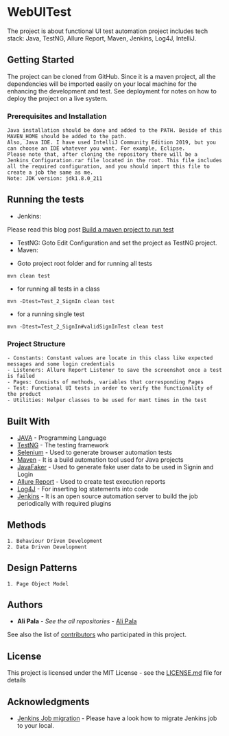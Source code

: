 # WebUITest

The project is about functional UI test automation project includes tech stack: Java, TestNG, Allure Report, Maven, Jenkins, Log4J, IntelliJ.

## Getting Started

The project can be cloned from GitHub. Since it is a maven project, all the dependencies will be imported easily on your local machine for the enhancing the development and test. See deployment for notes on how to deploy the project on a live system.

### Prerequisites and Installation

```
Java installation should be done and added to the PATH. Beside of this MAVEN_HOME should be added to the path. 
Also, Java IDE. I have used IntelliJ Community Edition 2019, but you can choose an IDE whatever you want. For example, Eclipse.
Please note that, after cloning the repository there will be a Jenkins_Configuration.rar file located in the root. This file includes all the required configuration, and you should import this file to create a job the same as me. 
Note: JDK version: jdk1.8.0_211
```

## Running the tests

* Jenkins:

Please read this blog post [Build a maven project to run test](https://medium.com/@anusha.sharma3010/build-a-simple-maven-project-in-jenkins-da7a2a4ae202)

* TestNG: Goto Edit Configuration and set the project as TestNG project.
* Maven: 
- Goto project root folder and for running all tests
```
mvn clean test
```
- for running all tests in a class
```
mvn -Dtest=Test_2_SignIn clean test
```
- for a running single test
```
mvn -Dtest=Test_2_SignIn#validSignInTest clean test
```

### Project Structure
```
- Constants: Constant values are locate in this class like expected messages and some login credentials
- Listeners: Allure Report Listener to save the screenshot once a test is failed
- Pages: Consists of methods, variables that corresponding Pages
- Test: Functional UI tests in order to verify the functionality of the product
- Utilities: Helper classes to be used for mant times in the test
```


## Built With

* [JAVA](https://docs.oracle.com/javase/8/docs/technotes/guides/language/index.html) - Programming Language
* [TestNG](https://testng.org/doc/) - The testing framework
* [Selenium](https://selenium.dev/) - Used to generate browser automation tests
* [Maven](https://maven.apache.org/) - It is a build automation tool used for Java projects
* [JavaFaker](http://dius.github.io/java-faker/) - Used to generate fake user data to be used in Signin and Login
* [Allure Report](http://allure.qatools.ru/) - Used to create test execution reports
* [Log4J](https://logging.apache.org/log4j/2.x/) - For inserting log statements into code 
* [Jenkins](https://jenkins.io/) - It is an open source automation server to build the job periodically with required plugins


## Methods
``` 
1. Behaviour Driven Development
2. Data Driven Development
``` 

## Design Patterns
``` Design Patterns
1. Page Object Model
``` 

## Authors

* **Ali Pala** - *See the all repositories* - [Ali Pala](https://github.com/alipala)

See also the list of [contributors](https://github.com/your/project/contributors) who participated in this project.

## License

This project is licensed under the MIT License - see the [LICENSE.md](LICENSE.md) file for details

## Acknowledgments

* [Jenkins Job migration](https://staxmanade.com/2015/01/how-to-migrate-a-jenkins-job-to-new-jenkins-server/) - Please have a look how to migrate Jenkins job to your local. 

